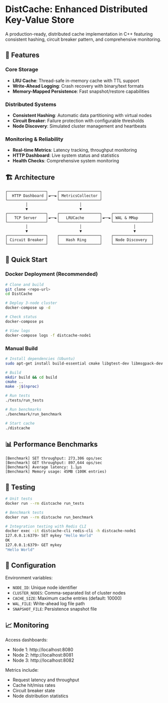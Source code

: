# DistCache: Enhanced Distributed Key-Value Store

A production-ready, distributed cache implementation in C++ featuring consistent hashing, circuit breaker pattern, and comprehensive monitoring.

## 🚀 Features

### Core Storage
- **LRU Cache**: Thread-safe in-memory cache with TTL support
- **Write-Ahead Logging**: Crash recovery with binary/text formats
- **Memory-Mapped Persistence**: Fast snapshot/restore capabilities

### Distributed Systems
- **Consistent Hashing**: Automatic data partitioning with virtual nodes
- **Circuit Breaker**: Failure protection with configurable thresholds
- **Node Discovery**: Simulated cluster management and heartbeats

### Monitoring & Reliability
- **Real-time Metrics**: Latency tracking, throughput monitoring
- **HTTP Dashboard**: Live system status and statistics
- **Health Checks**: Comprehensive system monitoring

## 🏗️ Architecture

```
┌─────────────────┐    ┌──────────────────┐
│  HTTP Dashboard │◄──►│ MetricsCollector │
└─────────────────┘    └──────────────────┘
         │                       │
         ▼                       ▼
┌─────────────────┐    ┌──────────────────┐    ┌─────────────────┐
│   TCP Server    │◄──►│   LRUCache       │◄──►│ WAL & MMap      │
└─────────────────┘    └──────────────────┘    └─────────────────┘
         │                       │                       │
         ▼                       ▼                       ▼
┌─────────────────┐    ┌──────────────────┐    ┌─────────────────┐
│ Circuit Breaker │    │   Hash Ring      │    │ Node Discovery  │
└─────────────────┘    └──────────────────┘    └─────────────────┘
```

## 🚀 Quick Start

### Docker Deployment (Recommended)

```bash
# Clone and build
git clone <repo-url>
cd DistCache

# Deploy 3-node cluster
docker-compose up -d

# Check status
docker-compose ps

# View logs
docker-compose logs -f distcache-node1
```

### Manual Build

```bash
# Install dependencies (Ubuntu)
sudo apt-get install build-essential cmake libgtest-dev libmsgpack-dev

# Build
mkdir build && cd build
cmake ..
make -j$(nproc)

# Run tests
./tests/run_tests

# Run benchmarks
./benchmark/run_benchmark

# Start cache
./distcache
```

## 📊 Performance Benchmarks

```
[Benchmark] SET throughput: 273,306 ops/sec
[Benchmark] GET throughput: 897,644 ops/sec
[Benchmark] Average latency: 1.1μs
[Benchmark] Memory usage: 45MB (100K entries)
```

## 🧪 Testing

```bash
# Unit tests
docker run --rm distcache run_tests

# Benchmark tests
docker run --rm distcache run_benchmark

# Integration testing with Redis CLI
docker exec -it distcache-cli redis-cli -h distcache-node1
127.0.0.1:6379> SET mykey "Hello World"
OK
127.0.0.1:6379> GET mykey
"Hello World"
```

## 🔧 Configuration

Environment variables:
- `NODE_ID`: Unique node identifier
- `CLUSTER_NODES`: Comma-separated list of cluster nodes
- `CACHE_SIZE`: Maximum cache entries (default: 10000)
- `WAL_FILE`: Write-ahead log file path
- `SNAPSHOT_FILE`: Persistence snapshot file

## 📈 Monitoring

Access dashboards:
- Node 1: http://localhost:8080
- Node 2: http://localhost:8081  
- Node 3: http://localhost:8082

Metrics include:
- Request latency and throughput
- Cache hit/miss rates
- Circuit breaker state
- Node distribution statistics

